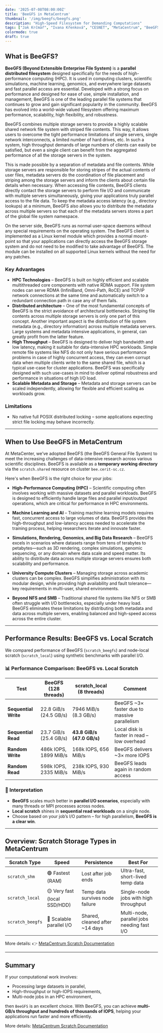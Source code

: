 ```yaml
---
date: '2025-07-08T08:00:00Z'
title: 'BeeGFS in MetaCentrum'
thumbnail: '/img/beegfs/beegfs.png'
description: "High-Speed Filesystem for Demanding Computations"
tags: ["Jak Krčmář", "Ivana Křenková", "CESNET", "MetaCentrum", "BeeGFS"]
colormode: true
draft: true
---
```




## What is BeeGFS?

**BeeGFS (Beyond Extensible Enterprise File System)** is a **parallel distributed filesystem** designed specifically for the needs of high-performance computing (HPC). It is used in computing clusters, scientific simulations, machine learning, genomics, and everywhere large datasets and fast parallel access are essential.
Developed with a strong focus on performance and designed for ease of use, simple installation, and management, BeeGFS is one of the leading parallel file systems that continues to grow and gain significant popularity in the community. BeeGFS has evolved into a world-wide valued filesystem offering maximum performance, scalability, high flexibility, and robustness.

BeeGFS combines multiple storage servers to provide a highly scalable shared network file system with striped file contents. This way, it allows users to overcome the tight performance limitations of single servers, single network interconnects, a limited number of hard drives, etc. In such a system, high throughput demands of large numbers of clients can easily be satisfied, but even a single client can benefit from the aggregated performance of all the storage servers in the system.

This is made possible by a separation of metadata and file contents. While storage servers are responsible for storing stripes of the actual contents of user files, metadata servers do the coordination of file placement and striping among the storage servers and inform the clients about certain file details when necessary. When accessing file contents, BeeGFS clients directly contact the storage servers to perform file I/O and communicate with multiple servers simultaneously, giving your applications truly parallel access to the file data. To keep the metadata access latency (e.g., directory lookups) at a minimum, BeeGFS also allows you to distribute the metadata across multiple servers so that each of the metadata servers stores a part of the global file system namespace.

On the server side, BeeGFS runs as normal user-space daemons without any special requirements on the operating system. The BeeGFS client is implemented as a Linux kernel module which provides a normal mount-point so that your applications can directly access the BeeGFS storage system and do not need to be modified to take advantage of BeeGFS. The module can be installed on all supported Linux kernels without the need for any patches.

### Key Advantages

- **HPC Technologies** – BeeGFS is built on highly efficient and scalable multithreaded core components with native RDMA support. File system nodes can serve RDMA (InfiniBand, Omni-Path, RoCE) and TCP/IP network connections at the same time and automatically switch to a redundant connection path in case any of them fails.
- **Distributed architecture** – One of the most fundamental concepts of BeeGFS is the strict avoidance of architectural bottlenecks. Striping file contents across multiple storage servers is only one part of this concept. Another important aspect is the distribution of file system metadata (e.g., directory information) across multiple metadata servers. Large systems and metadata intensive applications, in general, can greatly profit from the latter feature.
- **High Throughput** – BeeGFS is designed to deliver high bandwidth and low latency, making it suitable for data-intensive HPC workloads. Simple remote file systems like NFS do not only have serious performance problems in case of highly concurrent access, they can even corrupt data when multiple clients write to the same shared file, which is a typical use-case for cluster applications. BeeGFS was specifically designed with such use-cases in mind to deliver optimal robustness and performance in situations of high I/O load.
- **Scalable Metadata and Storage** – Metadata and storage servers can be scaled independently, allowing for flexible and efficient scaling as workloads grow.

### Limitations

- No native full POSIX distributed locking – some applications expecting strict file locking may behave incorrectly.

---

## When to Use BeeGFS in MetaCentrum

At MetaCenter, we’ve adopted BeeGFS (the BeeGFS General File System) to meet the increasing challenges of data-intensive research across various scientific disciplines. 
BeeGFS is available as a **temporary working directory** via the `scratch.shared` resource on cluster `bee.cerit-sc.cz`.

Here's when BeeGFS is the right choice for your jobs:

- **High-Performance Computing (HPC)** – Scientific computing often involves working with massive datasets and parallel workloads. BeeGFS is designed to efficiently handle large files and parallel input/output operations, which are critical for performance in HPC environments.

- **Machine Learning and AI** – Training machine learning models requires fast, concurrent access to large volumes of data. BeeGFS provides the high-throughput and low-latency access needed to accelerate the training process, helping researchers iterate and innovate faster.

- **Simulations, Rendering, Genomics, and Big Data Research** – BeeGFS excels in scenarios where datasets range from tens of terabytes to petabytes—such as 3D rendering, complex simulations, genomic sequencing, or any domain where data scale and speed matter. Its ability to distribute data across multiple storage servers ensures both scalability and performance.

- **University Compute Clusters** – Managing storage across academic clusters can be complex. BeeGFS simplifies administration with its modular design, while providing high availability and fault tolerance—key requirements in multi-user, shared environments.

- **Beyond NFS and SMB** – Traditional shared file systems like NFS or SMB often struggle with I/O bottlenecks, especially under heavy load. BeeGFS eliminates these limitations by distributing both metadata and data across multiple servers, enabling balanced and high-speed access across the entire cluster.


---

## Performance Results: BeeGFS vs. Local Scratch

We compared performance of BeeGFS (`scratch_beegfs`) and node-local scratch (`scratch_local`) using synthetic benchmarks with parallel I/O.

### 📊 Performance Comparison: BeeGFS vs. Local Scratch

| Test                 | BeeGFS (128 threads)   | scratch\_local (8 threads) | Comment                                       |
| -------------------- | ---------------------- | -------------------------- | --------------------------------------------- |
| **Sequential Write** | 22.8 GiB/s (24.5 GB/s) | 7946 MiB/s (8.3 GB/s)      | BeeGFS \~3× faster due to massive parallelism |
| **Sequential Read**  | 23.7 GiB/s (25.4 GB/s) | **43.8 GiB/s (47.0 GB/s)** | Local disk is faster in read – low overhead   |
| **Random Write**     | 486k IOPS, 1899 MiB/s  | 168k IOPS, 656 MiB/s       | BeeGFS delivers \~3× more IOPS                |
| **Random Read**      | 598k IOPS, 2335 MiB/s  | 238k IOPS, 930 MiB/s       | BeeGFS leads again in random access           |

### 📝 Interpretation

- **BeeGFS** scales much better in **parallel I/O scenarios**, especially with many threads or MPI processes across nodes.
- **Local scratch** shines in **sequential read workloads** on a single node.
- Choose based on your job’s I/O pattern – for high parallelism, **BeeGFS is a clear win**.

---

## Overview: Scratch Storage Types in MetaCentrum

| Scratch Type     | Speed                        | Persistence                     | Best For                                   |
| ---------------- | ---------------------------- | ------------------------------- | ------------------------------------------ |
| `scratch_shm`    | 🟢 Fastest (RAM)             | Lost after job ends             | Ultra-fast, short-lived temp data          |
| `scratch_local`  | 🟡 Very fast (local SSD/HDD) | Temp data survives node failure | Single-node jobs with high throughput      |
| `scratch_beegfs` | 🔵 Scalable parallel I/O     | Shared, cleaned after \~14 days | Multi-node, parallel jobs needing fast I/O |

More details:
👉 [MetaCentrum Scratch Documentation](https://docs.metacentrum.cz/en/docs/computing/resources/resources#scratch-directory)

---

## Summary

If your computational work involves:

- Processing large datasets in parallel,
- High-throughput or high-IOPS requirements,
- Multi-node jobs in an HPC environment,

then `BeeGFS` is an excellent choice. With BeeGFS, you can achieve **multi-GB/s throughput and hundreds of thousands of IOPS**, helping your applications run faster and more efficiently.

More details: [MetaCentrum Scratch Documentation](https://docs.metacentrum.cz/en/docs/computing/resources/resources#scratch-directory)

